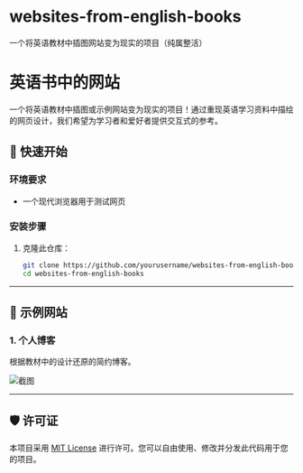 # websites-from-english-books
一个将英语教材中插图网站变为现实的项目（纯属整活）
# 英语书中的网站

一个将英语教材中插图或示例网站变为现实的项目！通过重现英语学习资料中描绘的网页设计，我们希望为学习者和爱好者提供交互式的参考。

## 🚀 快速开始

### 环境要求
- 一个现代浏览器用于测试网页

### 安装步骤
1. 克隆此仓库：
   ```bash
   git clone https://github.com/yourusername/websites-from-english-books.git
   cd websites-from-english-books
   ```

---

## 🎨 示例网站

### 1. **个人博客**
   根据教材中的设计还原的简约博客。

   ![截图](assets/example2.png)

---

## 🛡 许可证

本项目采用 [MIT License](LICENSE) 进行许可。您可以自由使用、修改并分发此代码用于您的项目。
